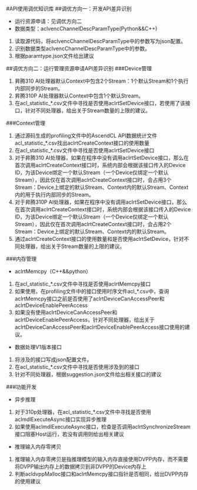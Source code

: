 #API使用调优知识库
##调优方向一：开发API差异识别
* 运行资源申请：见调优方向二
* 数据类型：aclvencChannelDescParamType(Python&&C++)
 1. 读取源代码，将aclvencChannelDescParamType中的参数写为json配置。
 2. 识别数据类型aclvencChannelDescParamType中的参数。
 3. 根据paramtype.json文件给出建议
 
##调优方向二：运行管理资源申请API差异识别
###Device管理
1. 昇腾310 AI处理器默认Context中包含2个Stream：1个默认Stream和1个执行内部同步的Stream。
2. 昇腾310P AI处理器默认Context中包含1个默认Stream。
3. 在acl_statistic_*.csv文件中寻找是否使用aclrtSetDevice接口，若使用了该接口，针对不同处理器，给出关于Stream数量的上限的建议。

###Context管理
1. 通过源码生成的profiling文件中的AscendCL API数据统计文件acl_statistic_*.csv找出aclrtCreateContext接口的使用数量
2. 在acl_statistic_*.csv文件中寻找是否使用aclrtSetDevice接口
3. 对于昇腾310 AI处理器，如果在程序中没有调用aclrtSetDevice接口，那么在首次调用aclrtCreateContext接口时，系统内部会根据该接口传入的Device ID，为该Device绑定一个默认Stream（一个Device仅绑定一个默认Stream），因此仅在首次调用aclrtCreateContext接口时，会占用3个Stream：Device上绑定的默认Stream、Context内的默认Stream、Context内的用于执行内部同步的Stream。
4. 对于昇腾310P AI处理器，如果在程序中没有调用aclrtSetDevice接口，那么在首次调用aclrtCreateContext接口时，系统内部会根据该接口传入的Device ID，为该Device绑定一个默认Stream（一个Device仅绑定一个默认Stream），因此仅在首次调用aclrtCreateContext接口时，会占用2个Stream：Device上绑定的默认Stream、Context内的默认Stream。
5. 通过aclrtCreateContext接口的使用数量和是否使用aclrtSetDevice，针对不同处理器，给出关于Stream数量的上限的建议。

###内存管理
* aclrtMemcpy（C++&&python）
1. 在acl_statistic_*.csv文件中寻找是否使用aclrtMemcpy接口
2. 如果使用，在profiling文件中的接口使用时序文件acl_*.csv中，查询aclrtMemcpy接口之前是否使用了aclrtDeviceCanAccessPeer和aclrtDeviceEnablePeerAccess
3. 如果没有使用aclrtDeviceCanAccessPeer和aclrtDeviceEnablePeerAccess，针对不同处理器，给出关于aclrtDeviceCanAccessPeer和aclrtDeviceEnablePeerAccess接口使用的建议。


* 数据处理V1版本接口
1. 将涉及的接口写成json配置文件。
2. 在acl_statistic_*.csv文件中寻找是否使用涉及到的接口
3. 针对不同处理器，根据suggestion.json文件给出相关接口的建议

###功能开发
* 异步推理
1. 对于310p处理器，在acl_statistic_*.csv文件中寻找是否使用aclmdlExecuteAsync接口实现异步推理
2. 如果使用aclmdlExecuteAsync接口，检查是否调用aclrtSynchronizeStream接口阻塞Host运行，若没有调用则给出相关建议

* 推理输入内存零拷贝
1. 推理输入内存零拷贝是指推理模型的输入内存直接使用DVPP内存，而不需要将DVPP输出内存上的数据拷贝到非DVPP的Device内存上
2. 判断acldvppMalloc接口和aclrtMemcpy接口指针是否相同，给出DVPP内存的使用建议